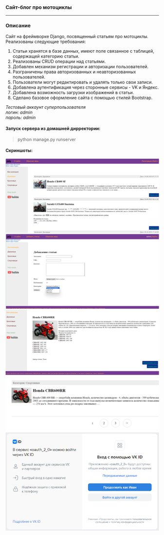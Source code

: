 ### Сайт-блог про мотоциклы

---

### Описание
Сайт на фреймворке Django, посвященный статьям про мотоциклы. Реализованы следующие требования:  
1. Статьи хранятся в базе данных, имеют поле связанное с таблицей, содержащей категорию статьи.
2. Реализованы CRUD операции над статьями.
3. Добавлен механизм регистрации и авторизации пользователей.
4. Разграничены права авторизованных и неавторизованных пользователей.
5. Пользователи могут редактировать и удалять только свои записи.
6. Добавлена аутентификация через сторонные сервисы - VK и Яндекс.
7. Добавлена возможность загрузки изображений в статьи.
8. Сделано базовое оформление сайта с помощью стилей Bootstrap.

*Тестовый аккаунт суперпользователя  
логин: admin  
пароль: admin*  

#### Запуск сервера из домашней дирректории:
>python manage.py runserver

#### Скриншоты:  
![Image alt](https://github.com/IvanSitnikov1/moto_site/blob/main/%D0%A1%D0%BA%D1%80%D0%B8%D0%BD%D1%88%D0%BE%D1%82%D1%8B/1.png)
![Image alt](https://github.com/IvanSitnikov1/moto_site/blob/main/%D0%A1%D0%BA%D1%80%D0%B8%D0%BD%D1%88%D0%BE%D1%82%D1%8B/2.png)
![Image alt](https://github.com/IvanSitnikov1/moto_site/blob/main/%D0%A1%D0%BA%D1%80%D0%B8%D0%BD%D1%88%D0%BE%D1%82%D1%8B/3.png)
![Image alt](https://github.com/IvanSitnikov1/moto_site/blob/main/%D0%A1%D0%BA%D1%80%D0%B8%D0%BD%D1%88%D0%BE%D1%82%D1%8B/4.png)
![Image alt](https://github.com/IvanSitnikov1/moto_site/blob/main/%D0%A1%D0%BA%D1%80%D0%B8%D0%BD%D1%88%D0%BE%D1%82%D1%8B/5.png)
